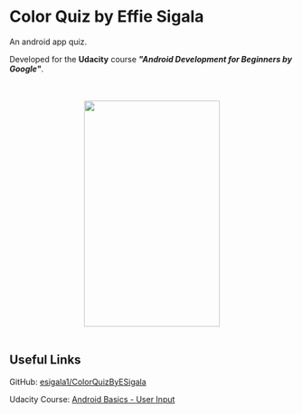 Color Quiz by Effie Sigala
===================================

An android app quiz.

Developed for the **Udacity** course **_"Android Development for Beginners by Google"_**.

<div align="center">
  <br><br>
  <img src="https://c1.staticflickr.com/1/758/33405708416_a375ecec6d_c.jpg" height="400" width="240"></img>
  <br><br>
</div>

Useful Links
--------------

GitHub: [esigala1/ColorQuizByESigala](https://github.com/esigala1/ColorQuizByESigala)

Udacity Course: [Android Basics - User Input](https://www.udacity.com/course/android-basics-user-input--ud836)
